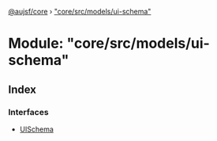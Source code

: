 [@aujsf/core](../README.md) › ["core/src/models/ui-schema"](_core_src_models_ui_schema_.md)

# Module: "core/src/models/ui-schema"

## Index

### Interfaces

* [UISchema](../interfaces/_core_src_models_ui_schema_.uischema.md)
